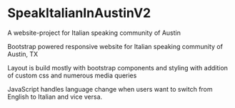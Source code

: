 # SpeakItalianInAustinV2
A website-project for Italian speaking community of Austin

Bootstrap powered responsive website for Italian speaking community of Austin, TX

Layout is build mostly with bootstrap components and styling with addition of custom css and numerous media queries

JavaScript handles language change when users want to switch from English to Italian and vice versa.
